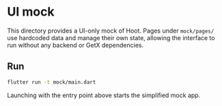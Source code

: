 # UI mock

This directory provides a UI-only mock of Hoot. Pages under `mock/pages/`
use hardcoded data and manage their own state, allowing the interface to run
without any backend or GetX dependencies.

## Run

```bash
flutter run -t mock/main.dart
```

Launching with the entry point above starts the simplified mock app.
